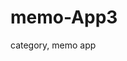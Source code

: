 # memo-App3
category, memo app


<!-- ![wireframe](https://github.com/y-d-h/memo-App3/assets/80196217/b381824d-e1e0-4689-b6c8-3573e1ca5cb6) -->
